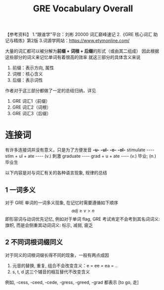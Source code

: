 ﻿---
layout: post
title: GRE Vocabulary Overall
categories: Language-Learning
description: Personal Notes
keywords: Language-Learning, GRE, Vocabulary
---

【参考资料】
1.“跟谁学”平台：刘彬 20000 词汇巅峰速记
2.《GRE 核心词汇 助记与精炼》第2版
3.词源学网站：https://www.etymonline.com/

大量的词汇都可以被分解为**前缀 + 词根 + 后缀**的形式（或由其二组成）
因此根据这些部分的词义来记忆单词有着很高的效率
就这三部分的具体含义来说
1. 前缀：表示方向, 属性
2. 词根：核心含义
3. 后缀：表示词性

作者对于这三部分都做了一定的总结归纳，详见
1. GRE 词汇1（前缀）
2. GRE 词汇2（词根）
3. GRE 词汇3（后缀）

# 连接词
有许多连接词并没有意义，只是为了方便发音
**-u-**
**-ul-**
**-o-**
**-ol-**
stimulate ---- stim + ul + ate ---- (v.) 刺激
graduate ---- grad + u + ate ---- (v.) 毕业; (n.) 毕业生




以下内容是对与词汇有关的各种语言现象, 规律的总结
## 1 一词多义
对于 GRE 单词的一词多义现象, 在记忆时需要遵循如下顺序
$$adj\geq v>n$$
即形容词与动词优先记忆, 例如对于单词 flag,
GRE 考试肯定不会考到其名词词义: 旗帜, 而是会侧重其动词词义: 标示, 减弱, 疲乏
## 2 不同词根词缀同义
对于同义的词根词缀长得不同的现象，一般有两点成因
1. 元音的替换, 重复, 组合不会改变含义：e = ee = ea = ..
2. s, t, d 这三个辅音的相互替代不改变含义

例如, -cess, -ceed, -cede, -gress, -greed, -grad 都表示 [to go, 走]

